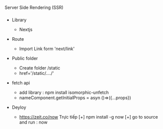 ###
Server Side Rendering (SSR)
###
- Library
  + Nextjs

- Route
  + Import Link form 'next/link'

- Public folder
  + Create folder /static
  + href='/static/..../'

- fetch api
  + add library : npm install isomorphic-unfetch
  + nameComponent.getInitialProps = asyn ()=>({...props})

- Deyloy
  + https://zeit.co/now
    Trực tiếp
    [+] npm install -g now
    [+] go to source and run : now 